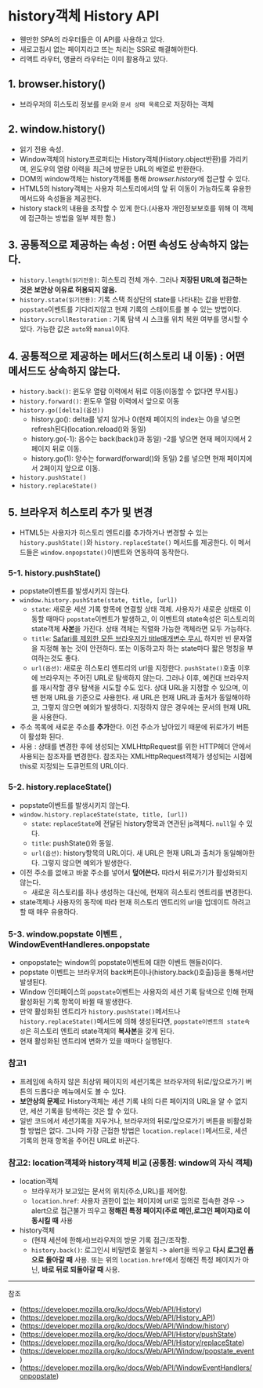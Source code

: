 # history객체 History API
- 웬만한 SPA의 라우터들은 이 API를 사용하고 있다.
- 새로고침시 없는 페이지라고 뜨는 처리는 SSR로 해결해야한다.
- 리액트 라우터, 앵귤러 라우터는 이미 활용하고 있다.

## 1. browser.history()
- 브라우저의 히스토리 정보를 `문서`와 `문서 상태 목록`으로 저장하는 객체

## 2. window.history()
- 읽기 전용 속성.
- Window객체의 history프로퍼티는 History객체(History.object반환)를 가리키며, 윈도우의 열람 이력을 최근에 방문한 URL의 배열로 반환한다.
- DOM의 window객체는 history객체를 통해 *browser.history*에 접근할 수 있다.
- HTML5의 history객체는 사용자 히스토리에서의 앞 뒤 이동이 가능하도록 유용한 메서드와 속성들을 제공한다.
- history stack의 내용을 조작할 수 있게 한다.(사용자 개인정보보호를 위해 이 객체에 접근하는 방법을 일부 제한 함.)

## 3. 공통적으로 제공하는 속성 : 어떤 속성도 상속하지 않는다. 
- `history.length(읽기전용)`: 히스토리 전체 개수. 그러나 **저장된 URL에 접근하는 것은 보안상 이유로 허용되지 않음.**
- `history.state(읽기전용)`: 기록 스택 최상단의 state를 나타내는 값을 반환함. `popstate`이벤트를 기다리지않고 현재 기록의 스테이트를 볼 수 있는 방법이다.
- `history.scrollRestoration` : 기록 탐색 시 스크롤 위치 복원 여부를 명시할 수 있다. 가능한 값은 `auto`와 `manual`이다.

## 4. 공통적으로 제공하는 메서드(히스토리 내 이동) : 어떤 메서드도 상속하지 않는다. 
- `history.back()`: 윈도우 열람 이력에서 뒤로 이동(이동할 수 없다면 무시됨.)
- `history.forward()`: 윈도우 열람 이력에서 앞으로 이동
- `history.go([delta](옵션))`
  - history.go(): delta를 넣지 않거나 0(현재 페이지의 index는 0)을 넣으면 refresh된다(location.reload()와 동일)
  - history.go(-1): 음수는 back(back()과 동일) -2를 넣으면 현재 페이지에서 2페이지 뒤로 이동.
  - history.go(1): 양수는 forward(forward()와 동일) 2를 넣으면 현재 페이지에서 2페이지 앞으로 이동.
- `history.pushState()`
- `history.replaceState()`

## 5. 브라우저 히스토리 추가 및 변경
- HTML5는 사용자가 히스토리 엔트리를 추가하거나 변경할 수 있는 `history.pushState()`와 `history.replaceState()` 메서드를 제공한다. 이 메서드들은 `window.onpopstate()`이벤트와 연동하여 동작한다.

### 5-1. history.pushState()
- popstate이벤트를 발생시키지 않는다.
- `window.history.pushState(state, title, [url])`
  - `state`: 새로운 세션 기록 항목에 연결할 상태 객체. 사용자가 새로운 상태로 이동할 때마다 `popstate`이벤트가 발생하고, 이 이벤트의 state속성은 히스토리의 state객체 **사본**을 가진다. 상태 객체는 직렬화 가능한 객체라면 모두 가능하다.
  - `title`: <u>Safari를 제외한 모든 브라우저가 title매개변수 무시.</u> 하지만 빈 문자열을 지정해 놓는 것이 안전하다. 또는 이동하고자 하는 state마다 짧은 명칭을 부여하는것도 좋다.
  - `url(옵션)`: 새로운 히스토리 엔트리의 url을 지정한다. `pushState()`호출 이후에 브라우저는 주어진 URL로 탐색하지 않는다. 그러나 이후, 예컨대 브라우저를 재시작할 경우 탐색을 시도할 수도 있다. 상대 URL을 지정할 수 있으며, 이 땐 현재 URL을 기준으로 사용한다. 새 URL은 현재 URL과 출처가 동일해야하고, 그렇지 않으면 예외가 발생하다. 지정하지 않은 경우에는 문서의 현재 URL을 사용한다.
- 주소 목록에 새로운 주소를 **추가**한다. 이전 주소가 남아있기 때문에 뒤로가기 버튼이 활성화 된다.
- 사용 : 상태를 변경한 후에 생성되는 XMLHttpRequest를 위한 HTTP헤더 안에서 사용되는 참조자를 변경한다. 참조자는 XMLHttpRequest객체가 생성되는 시점에 this로 지정되는 도큐먼트의 URL이다.

### 5-2. history.replaceState()
- popstate이벤트를 발생시키지 않는다.
- `window.history.replaceState(state, title, [url])`
  - `state`: `replaceState`에 전달된 history항목과 연관된 js객체다. `null`일 수 있다.
  - `title`: pushState()와 동일.
  - `url(옵션)`: history항목의 URL이다. 새 URL은 현재 URL과 출처가 동일해야한다. 그렇지 않으면 예외가 발생한다.
- 이전 주소를 없애고 바꿀 주소를 넣어서 **덮어쓴다.** 따라서 뒤로가기가 활성화되지 않는다.
  - 새로운 히스토리를 하나 생성하는 대신에, 현재의 히스토리 엔트리를 변경한다.
- state객체나 사용자의 동작에 따라 현재 히스토리 엔트리의 url을 업데이트 하려고 할 때 매우 유용하다.

### 5-3. window.popstate 이벤트 , WindowEventHandleres.onpopstate
- onpopstate는 window의 popstate이벤트에 대한 이벤트 핸들러이다.
- popstate 이벤트는 브라우저의 back버튼이나(history.back()호출)등을 통해서만 발생된다.
- Window 인터페이스의 `popstate`이벤트는 사용자의 세션 기록 탐색으로 인해 현재 활성화된 기록 항목이 바뀔 때 발생한다.
- 만약 활성화된 엔트리가 `history.pushState()`메서드나 `history.replaceState()`메서드에 의해 생성된다면, `popstate이벤트의 state속성`은 히스토리 엔트리 state객체의 **복사본**을 갖게 된다.
- 현재 활성화된 엔트리에 변화가 있을 때마다 실행된다.

### 참고1
- 프레임에 속하지 않은 최상위 페이지의 세션기록은 브라우저의 뒤로/앞으로가기 버튼의 드롭다운 메뉴에서도 볼 수 있다.
- **보안상의 문제**로 History객체는 세션 기록 내의 다른 페이지의 URL을 알 수 없지만, 세션 기록을 탐색하는 것은 할 수 있다.
- 일반 코드에서 세션기록을 지우거나, 브라우저의 뒤로/앞으로가기 버튼을 비활성화 할 방법은 없다. 그나마 가장 근접한 방법은 `location.replace()`메서드로, 세션 기록의 현재 항목을 주어진 URL로 바꾼다.

### 참고2: location객체와 history객체 비교 (공통점: window의 자식 객체)
- location객체
  - 브라우저가 보고있는 문서의 위치(주소,URL)를 제어함.
  - `location.href`: 사용자 권한이 없는 페이지에 url로 임의로 접속한 경우 -> alert으로 접근불가 띄우고 **정해진 특정 페이지(주로 메인,로그인 페이지)로 이동시킬 때** 사용
- history객체
  - (현재 세션에 한해서)브라우저의 방문 기록 접근/조작함.
  - `history.back()`: 로그인시 비밀번호 불일치 -> alert을 띄우고 **다시 로그인 폼으로 돌아갈 때** 사용. 또는 위의 `location.href`에서 정해진 특정 페이지가 아닌, **바로 뒤로 되돌아갈 때** 사용.

---
참조
- (https://developer.mozilla.org/ko/docs/Web/API/History)
- (https://developer.mozilla.org/ko/docs/Web/API/History_API)
- (https://developer.mozilla.org/ko/docs/Web/API/Window/history)
- (https://developer.mozilla.org/ko/docs/Web/API/History/pushState)
- (https://developer.mozilla.org/ko/docs/Web/API/History/replaceState)
- (https://developer.mozilla.org/ko/docs/Web/API/Window/popstate_event)
- (https://developer.mozilla.org/ko/docs/Web/API/WindowEventHandlers/onpopstate)
